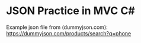 
# JSON Practice in MVC C#

Example json file from (dummyjson.com):
https://dummyjson.com/products/search?q=phone